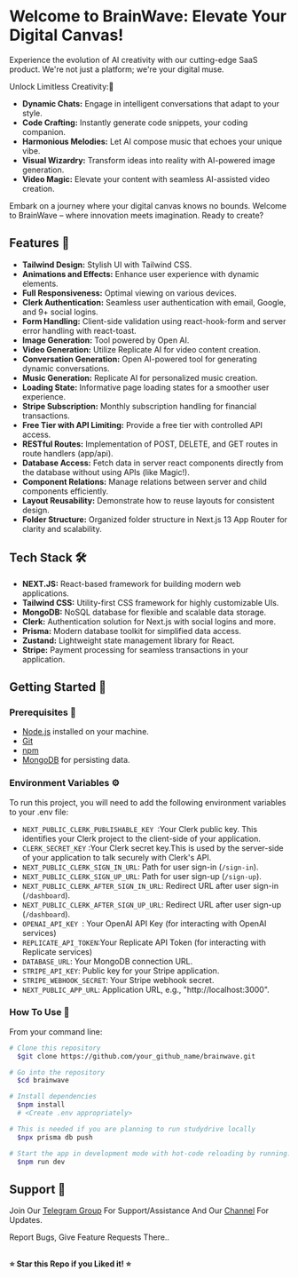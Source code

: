 # Welcome to BrainWave: Elevate Your Digital Canvas!

Experience the evolution of AI creativity with our cutting-edge SaaS product. We're not just a platform; we're your digital muse.

Unlock Limitless Creativity:🥳

* **Dynamic Chats:** Engage in intelligent conversations that adapt to your style.
* **Code Crafting:** Instantly generate code snippets, your coding companion.
* **Harmonious Melodies:** Let AI compose music that echoes your unique vibe.
* **Visual Wizardry:** Transform ideas into reality with AI-powered image generation.
* **Video Magic:** Elevate your content with seamless AI-assisted video creation.

Embark on a journey where your digital canvas knows no bounds. Welcome to BrainWave – where innovation meets imagination. Ready to create?

## Features 🌟

- **Tailwind Design:** Stylish UI with Tailwind CSS.
- **Animations and Effects:** Enhance user experience with dynamic elements.
- **Full Responsiveness:** Optimal viewing on various devices.
- **Clerk Authentication:** Seamless user authentication with email, Google, and 9+ social logins.
- **Form Handling:** Client-side validation using react-hook-form and server error handling with react-toast.
- **Image Generation:** Tool powered by Open AI.
- **Video Generation:** Utilize Replicate AI for video content creation.
- **Conversation Generation:** Open AI-powered tool for generating dynamic conversations.
- **Music Generation:** Replicate AI for personalized music creation.
- **Loading State:** Informative page loading states for a smoother user experience.
- **Stripe Subscription:** Monthly subscription handling for financial transactions.
- **Free Tier with API Limiting:** Provide a free tier with controlled API access.
- **RESTful Routes:** Implementation of POST, DELETE, and GET routes in route handlers (app/api).
- **Database Access:** Fetch data in server react components directly from the database without using APIs (like Magic!).
- **Component Relations:** Manage relations between server and child components efficiently.
- **Layout Reusability:** Demonstrate how to reuse layouts for consistent design.
- **Folder Structure:** Organized folder structure in Next.js 13 App Router for clarity and scalability.

  
## Tech Stack 🛠️

- **NEXT.JS:** React-based framework for building modern web applications.
- **Tailwind CSS:** Utility-first CSS framework for highly customizable UIs.
- **MongoDB:** NoSQL database for flexible and scalable data storage.
- **Clerk:** Authentication solution for Next.js with social logins and more.
- **Prisma:** Modern database toolkit for simplified data access.
- **Zustand:** Lightweight state management library for React.
- **Stripe:**  Payment processing for seamless transactions in your application.

## Getting Started 🚦

### Prerequisites 🚧

- [Node.js](https://nodejs.org/) installed on your machine.
- [Git](https://git-scm.com/)
- [npm](https://www.npmjs.com/)
- [MongoDB](https://www.mongodb.com/) for persisting data.


### Environment Variables ⚙️

To run this project, you will need to add the following environment variables to your .env file:

- `NEXT_PUBLIC_CLERK_PUBLISHABLE_KEY `:Your Clerk public key. This identifies your Clerk project to the client-side of your application.
- `CLERK_SECRET_KEY` :Your Clerk secret key.This is used by the server-side of your application to talk securely with Clerk's API.
- `NEXT_PUBLIC_CLERK_SIGN_IN_URL`: Path for user sign-in (`/sign-in`).
- `NEXT_PUBLIC_CLERK_SIGN_UP_URL`: Path for user sign-up (`/sign-up`).
- `NEXT_PUBLIC_CLERK_AFTER_SIGN_IN_URL`: Redirect URL after user sign-in (`/dashboard`).
- `NEXT_PUBLIC_CLERK_AFTER_SIGN_UP_URL`: Redirect URL after user sign-up (`/dashboard`).
- `OPENAI_API_KEY `: Your OpenAI API Key (for interacting with OpenAI services)
- `REPLICATE_API_TOKEN`:Your Replicate API Token (for interacting with Replicate services)
- `DATABASE_URL`: Your MongoDB connection URL.
- `STRIPE_API_KEY`: Public key for your Stripe application.
- `STRIPE_WEBHOOK_SECRET`: Your Stripe webhook secret.
- `NEXT_PUBLIC_APP_URL`: Application URL, e.g., "http://localhost:3000".
 
### How To Use 🚀
From your command line:

```bash
# Clone this repository
  $git clone https://github.com/your_github_name/brainwave.git

# Go into the repository
  $cd brainwave

# Install dependencies
  $npm install
  # <Create .env appropriately>

# This is needed if you are planning to run studydrive locally
  $npx prisma db push

# Start the app in development mode with hot-code reloading by running:
  $npm run dev
````

## Support 💬
Join Our [Telegram Group](https://www.telegram.dog/codexbotzsupport) For Support/Assistance And Our [Channel](https://www.telegram.dog/codexbotz) For Updates.   
   
Report Bugs, Give Feature Requests There..   

##

  **⭐️ Star this Repo if you Liked it! ⭐️**

